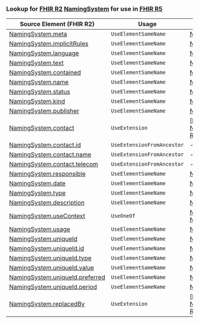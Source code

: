 ### Lookup for [FHIR R2](https://hl7.org/fhir/DSTU2/) [NamingSystem](https://hl7.org/fhir/DSTU2/NamingSystem.html) for use in [FHIR R5](https://hl7.org/fhir/R5/)

| Source Element (FHIR R2) | Usage | Target |
| -------------- | ----- | ------ |
| [NamingSystem.meta](https://hl7.org/fhir/DSTU2/NamingSystem.html#resource) | `UseElementSameName` | [NamingSystem.meta](https://hl7.org/fhir/R5/NamingSystem.html#resource) |
| [NamingSystem.implicitRules](https://hl7.org/fhir/DSTU2/NamingSystem.html#resource) | `UseElementSameName` | [NamingSystem.implicitRules](https://hl7.org/fhir/R5/NamingSystem.html#resource) |
| [NamingSystem.language](https://hl7.org/fhir/DSTU2/NamingSystem.html#resource) | `UseElementSameName` | [NamingSystem.language](https://hl7.org/fhir/R5/NamingSystem.html#resource) |
| [NamingSystem.text](https://hl7.org/fhir/DSTU2/NamingSystem.html#resource) | `UseElementSameName` | [NamingSystem.text](https://hl7.org/fhir/R5/NamingSystem.html#resource) |
| [NamingSystem.contained](https://hl7.org/fhir/DSTU2/NamingSystem.html#resource) | `UseElementSameName` | [NamingSystem.contained](https://hl7.org/fhir/R5/NamingSystem.html#resource) |
| [NamingSystem.name](https://hl7.org/fhir/DSTU2/NamingSystem.html#resource) | `UseElementSameName` | [NamingSystem.name](https://hl7.org/fhir/R5/NamingSystem.html#resource) |
| [NamingSystem.status](https://hl7.org/fhir/DSTU2/NamingSystem.html#resource) | `UseElementSameName` | [NamingSystem.status](https://hl7.org/fhir/R5/NamingSystem.html#resource) |
| [NamingSystem.kind](https://hl7.org/fhir/DSTU2/NamingSystem.html#resource) | `UseElementSameName` | [NamingSystem.kind](https://hl7.org/fhir/R5/NamingSystem.html#resource) |
| [NamingSystem.publisher](https://hl7.org/fhir/DSTU2/NamingSystem.html#resource) | `UseElementSameName` | [NamingSystem.publisher](https://hl7.org/fhir/R5/NamingSystem.html#resource) |
| [NamingSystem.contact](https://hl7.org/fhir/DSTU2/NamingSystem.html#resource) | `UseExtension` | [http://hl7.org/fhir/1.0/StructureDefinition/extension-NamingSystem.contact](StructureDefinition-ext-R2-NamingSystem.contact.html) |
| [NamingSystem.contact.id](https://hl7.org/fhir/DSTU2/NamingSystem.html#resource) | `UseExtensionFromAncestor` | - |
| [NamingSystem.contact.name](https://hl7.org/fhir/DSTU2/NamingSystem.html#resource) | `UseExtensionFromAncestor` | - |
| [NamingSystem.contact.telecom](https://hl7.org/fhir/DSTU2/NamingSystem.html#resource) | `UseExtensionFromAncestor` | - |
| [NamingSystem.responsible](https://hl7.org/fhir/DSTU2/NamingSystem.html#resource) | `UseElementSameName` | [NamingSystem.responsible](https://hl7.org/fhir/R5/NamingSystem.html#resource) |
| [NamingSystem.date](https://hl7.org/fhir/DSTU2/NamingSystem.html#resource) | `UseElementSameName` | [NamingSystem.date](https://hl7.org/fhir/R5/NamingSystem.html#resource) |
| [NamingSystem.type](https://hl7.org/fhir/DSTU2/NamingSystem.html#resource) | `UseElementSameName` | [NamingSystem.type](https://hl7.org/fhir/R5/NamingSystem.html#resource) |
| [NamingSystem.description](https://hl7.org/fhir/DSTU2/NamingSystem.html#resource) | `UseElementSameName` | [NamingSystem.description](https://hl7.org/fhir/R5/NamingSystem.html#resource) |
| [NamingSystem.useContext](https://hl7.org/fhir/DSTU2/NamingSystem.html#resource) | `UseOneOf` | [NamingSystem.useContext](https://hl7.org/fhir/R5/NamingSystem.html#resource)<br />[NamingSystem.jurisdiction](https://hl7.org/fhir/R5/NamingSystem.html#resource) |
| [NamingSystem.usage](https://hl7.org/fhir/DSTU2/NamingSystem.html#resource) | `UseElementSameName` | [NamingSystem.usage](https://hl7.org/fhir/R5/NamingSystem.html#resource) |
| [NamingSystem.uniqueId](https://hl7.org/fhir/DSTU2/NamingSystem.html#resource) | `UseElementSameName` | [NamingSystem.uniqueId](https://hl7.org/fhir/R5/NamingSystem.html#resource) |
| [NamingSystem.uniqueId.id](https://hl7.org/fhir/DSTU2/NamingSystem.html#resource) | `UseElementSameName` | [NamingSystem.uniqueId.id](https://hl7.org/fhir/R5/NamingSystem.html#resource) |
| [NamingSystem.uniqueId.type](https://hl7.org/fhir/DSTU2/NamingSystem.html#resource) | `UseElementSameName` | [NamingSystem.uniqueId.type](https://hl7.org/fhir/R5/NamingSystem.html#resource) |
| [NamingSystem.uniqueId.value](https://hl7.org/fhir/DSTU2/NamingSystem.html#resource) | `UseElementSameName` | [NamingSystem.uniqueId.value](https://hl7.org/fhir/R5/NamingSystem.html#resource) |
| [NamingSystem.uniqueId.preferred](https://hl7.org/fhir/DSTU2/NamingSystem.html#resource) | `UseElementSameName` | [NamingSystem.uniqueId.preferred](https://hl7.org/fhir/R5/NamingSystem.html#resource) |
| [NamingSystem.uniqueId.period](https://hl7.org/fhir/DSTU2/NamingSystem.html#resource) | `UseElementSameName` | [NamingSystem.uniqueId.period](https://hl7.org/fhir/R5/NamingSystem.html#resource) |
| [NamingSystem.replacedBy](https://hl7.org/fhir/DSTU2/NamingSystem.html#resource) | `UseExtension` | [http://hl7.org/fhir/1.0/StructureDefinition/extension-NamingSystem.replacedBy](StructureDefinition-ext-R2-NamingSystem.replacedBy.html) |
